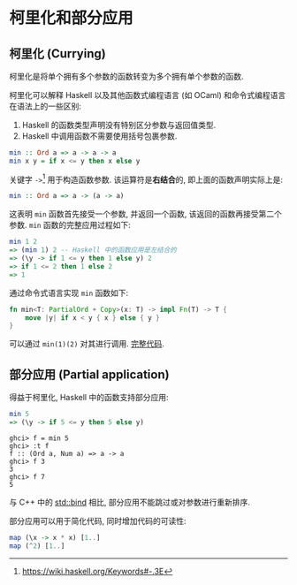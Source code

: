 # 柯里化和部分应用

## 柯里化 (Currying)

柯里化是将单个拥有多个参数的函数转变为多个拥有单个参数的函数.

柯里化可以解释 Haskell 以及其他函数式编程语言 (如 OCaml) 和命令式编程语言在语法上的一些区别:

1. Haskell 的函数类型声明没有特别区分参数与返回值类型.
2. Haskell 中调用函数不需要使用括号包裹参数.

```hs
min :: Ord a => a -> a -> a
min x y = if x <= y then x else y
```

关键字 `->`[^1] 用于构造函数参数. 该运算符是**右结合**的, 即上面的函数声明实际上是:

```hs
min :: Ord a => a -> (a -> a)
```

这表明 `min` 函数首先接受一个参数, 并返回一个函数, 该返回的函数再接受第二个参数. `min` 函数的完整应用过程如下:

```hs
min 1 2
=> (min 1) 2 -- Haskell 中的函数应用是左结合的
=> (\y -> if 1 <= y then 1 else y) 2
=> if 1 <= 2 then 1 else 2
=> 1
```

通过命令式语言实现 `min` 函数如下:

```rs
fn min<T: PartialOrd + Copy>(x: T) -> impl Fn(T) -> T {
    move |y| if x < y { x } else { y }
}
```

可以通过 `min(1)(2)` 对其进行调用. [完整代码](https://play.rust-lang.org/?version=stable&mode=debug&edition=2021&gist=051ff6b05a917e95de7f10ba15344b0e).

## 部分应用 (Partial application)

得益于柯里化, Haskell 中的函数支持部分应用:

```hs
min 5
=> (\y -> if 5 <= y then 5 else y)
```

```console
ghci> f = min 5
ghci> :t f
f :: (Ord a, Num a) => a -> a
ghci> f 3
3
ghci> f 7
5
```

与 C++ 中的 [std::bind](https://en.cppreference.com/w/cpp/utility/functional/bind) 相比, 部分应用不能跳过或对参数进行重新排序.

部分应用可以用于简化代码, 同时增加代码的可读性:

```hs
map (\x -> x * x) [1..]
map (^2) [1..]
```

[^1]: <https://wiki.haskell.org/Keywords#-.3E>
